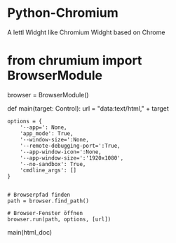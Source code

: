 # Python-Chromium
A lettl Widght like Chromium Widght based on Chrome



# from chrumium import BrowserModule


browser = BrowserModule()

def main(target: Control):
    url = "data:text/html," + target


    options = {
        '--app=': None,
        'app_mode': True,
        '--window-size=':None,
        '--remote-debugging-port=':True,
        '--app-window-icon=':None,
        '--app-window-size=':'1920x1080',
        '--no-sandbox': True,
        'cmdline_args': []
    }


    # Browserpfad finden
    path = browser.find_path()

    # Browser-Fenster öffnen
    browser.run(path, options, [url])

main(html_doc)
